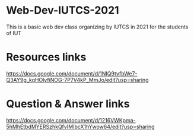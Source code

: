 # Web-Dev-IUTCS-2021
This is a basic web dev class organizing by IUTCS in 2021 for the students of IUT


# Resources links 
https://docs.google.com/document/d/1NIQ9tvfbWe7-Q3AY9g_kqHOlyfiNOG-7P7V4kP_MmJo/edit?usp=sharing

# Question & Answer links
https://docs.google.com/document/d/1216VWKpma-5hMhEtbdMYERSzhkQfvIMIbcX1hYwow64/edit?usp=sharing
